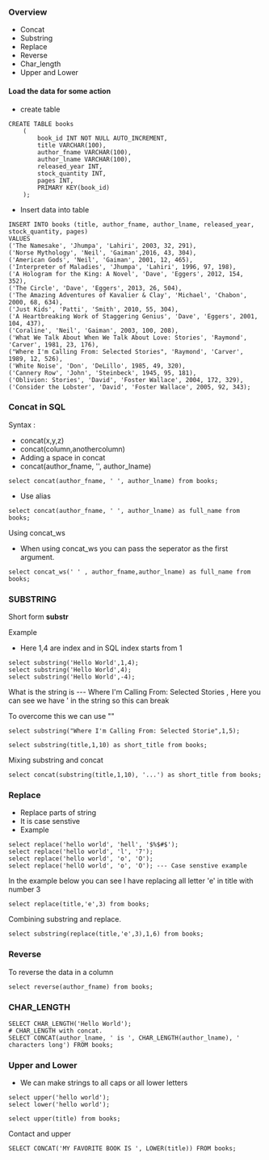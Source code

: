 ### Overview

- Concat
- Substring
- Replace
- Reverse
- Char_length
- Upper and Lower

#### Load the data for some action

- create table 
```
CREATE TABLE books 
	(
		book_id INT NOT NULL AUTO_INCREMENT,
		title VARCHAR(100),
		author_fname VARCHAR(100),
		author_lname VARCHAR(100),
		released_year INT,
		stock_quantity INT,
		pages INT,
		PRIMARY KEY(book_id)
	);
```
- Insert data into table

```
INSERT INTO books (title, author_fname, author_lname, released_year, stock_quantity, pages)
VALUES
('The Namesake', 'Jhumpa', 'Lahiri', 2003, 32, 291),
('Norse Mythology', 'Neil', 'Gaiman',2016, 43, 304),
('American Gods', 'Neil', 'Gaiman', 2001, 12, 465),
('Interpreter of Maladies', 'Jhumpa', 'Lahiri', 1996, 97, 198),
('A Hologram for the King: A Novel', 'Dave', 'Eggers', 2012, 154, 352),
('The Circle', 'Dave', 'Eggers', 2013, 26, 504),
('The Amazing Adventures of Kavalier & Clay', 'Michael', 'Chabon', 2000, 68, 634),
('Just Kids', 'Patti', 'Smith', 2010, 55, 304),
('A Heartbreaking Work of Staggering Genius', 'Dave', 'Eggers', 2001, 104, 437),
('Coraline', 'Neil', 'Gaiman', 2003, 100, 208),
('What We Talk About When We Talk About Love: Stories', 'Raymond', 'Carver', 1981, 23, 176),
("Where I'm Calling From: Selected Stories", 'Raymond', 'Carver', 1989, 12, 526),
('White Noise', 'Don', 'DeLillo', 1985, 49, 320),
('Cannery Row', 'John', 'Steinbeck', 1945, 95, 181),
('Oblivion: Stories', 'David', 'Foster Wallace', 2004, 172, 329),
('Consider the Lobster', 'David', 'Foster Wallace', 2005, 92, 343);
```


### Concat in SQL

Syntax : 

- concat(x,y,z)
- concat(column,anothercolumn)
- Adding a space in concat
- concat(author_fname, '', author_lname)

```
select concat(author_fname, ' ', author_lname) from books;
```
- Use alias
```
select concat(author_fname, ' ', author_lname) as full_name from books;
```

Using concat_ws
- When using concat_ws you can pass the seperator as the first argument.
```
select concat_ws(' ' , author_fname,author_lname) as full_name from books;
```

### SUBSTRING

Short form **substr**

Example
- Here 1,4 are index and in SQL index starts from 1 
```
select substring('Hello World',1,4);
select substring('Hello World',4);
select substring('Hello World',-4);
```

What is the string is --- Where I'm Calling From: Selected Stories , Here you can see we have ' in the string so this can break

To overcome this we can use "" 
```
select substring("Where I'm Calling From: Selected Storie",1,5);
```
```
select substring(title,1,10) as short_title from books;
```

Mixing substring and concat

```
select concat(substring(title,1,10), '...') as short_title from books;
```

### Replace

- Replace parts of string 
- It is case senstive
- Example
```
select replace('hello world', 'hell', '$%$#$');
select replace('hello world', 'l', '7');
select replace('hello world', 'o', 'O');
select replace('hellO world', 'o', 'O'); --- Case senstive example
```
In the example below you can see I have replacing all letter 'e' in title with number 3
```
select replace(title,'e',3) from books;
```
Combining substring and replace.
```
select substring(replace(title,'e',3),1,6) from books;
```

### Reverse
To reverse the data in a column
```
select reverse(author_fname) from books;
```

### CHAR_LENGTH
```
SELECT CHAR_LENGTH('Hello World');
# CHAR_LENGTH with concat.
SELECT CONCAT(author_lname, ' is ', CHAR_LENGTH(author_lname), ' characters long') FROM books;
```

### Upper and Lower 
- We can make strings to all caps or all lower letters

```
select upper('hello world');
select lower('hello world');
```
```
select upper(title) from books;
```
Contact and upper 
```
SELECT CONCAT('MY FAVORITE BOOK IS ', LOWER(title)) FROM books;
```

